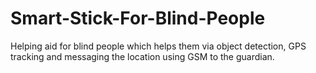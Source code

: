 # Smart-Stick-For-Blind-People
Helping aid for blind people which helps them via object detection, GPS tracking and messaging the location using GSM to the guardian.
